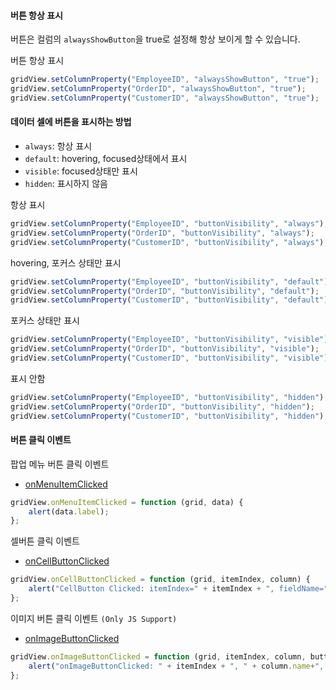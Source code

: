 #### 버튼 항상 표시

버튼은 컬럼의 `alwaysShowButton`을 true로 설정해 항상 보이게 할 수 있습니다. 

<a class="btn primary small round lowercase" id="btnButtonAlwaysShowButton">버튼 항상 표시</a>

```js
gridView.setColumnProperty("EmployeeID", "alwaysShowButton", "true");
gridView.setColumnProperty("OrderID", "alwaysShowButton", "true");
gridView.setColumnProperty("CustomerID", "alwaysShowButton", "true");
```
<p></p>

#### 데이터 셀에 버튼을 표시하는 방법

- `always`: 항상 표시 
- `default`: hovering, focused상태에서 표시 
- `visible`: focused상태만 표시
- `hidden`: 표시하지 않음

<a class="btn primary small round lowercase" id="btnButtonAlways">항상 표시</a>

```js
gridView.setColumnProperty("EmployeeID", "buttonVisibility", "always");
gridView.setColumnProperty("OrderID", "buttonVisibility", "always");
gridView.setColumnProperty("CustomerID", "buttonVisibility", "always");
```

<a class="btn primary small round lowercase" id="btnButtonDefault">hovering, 포커스 상태만 표시</a>

```js
gridView.setColumnProperty("EmployeeID", "buttonVisibility", "default");
gridView.setColumnProperty("OrderID", "buttonVisibility", "default");
gridView.setColumnProperty("CustomerID", "buttonVisibility", "default");
```

<a class="btn primary small round lowercase" id="btnButtonVisible">포커스 상태만 표시</a>

```js
gridView.setColumnProperty("EmployeeID", "buttonVisibility", "visible");
gridView.setColumnProperty("OrderID", "buttonVisibility", "visible");
gridView.setColumnProperty("CustomerID", "buttonVisibility", "visible");
```

<a class="btn primary small round lowercase" id="btnButtonHidden">표시 안함</a>

```js
gridView.setColumnProperty("EmployeeID", "buttonVisibility", "hidden");
gridView.setColumnProperty("OrderID", "buttonVisibility", "hidden");
gridView.setColumnProperty("CustomerID", "buttonVisibility", "hidden");
```

#### 버튼 클릭 이벤트

팝업 메뉴 버튼 클릭 이벤트

- [onMenuItemClicked](http://help.realgrid.com/api/GridBase/onMenuItemClicked/)

```js
gridView.onMenuItemClicked = function (grid, data) {
    alert(data.label);
};
```
셀버튼 클릭 이벤트

- [onCellButtonClicked](http://help.realgrid.com/api/GridBase/onCellButtonClicked/)

```js
gridView.onCellButtonClicked = function (grid, itemIndex, column) {
    alert("CellButton Clicked: itemIndex=" + itemIndex + ", fieldName=" + column.fieldName);
};
```

이미지 버튼 클릭 이벤트 `(Only JS Support)`

- [onImageButtonClicked](http://help.realgrid.com/api/GridBase/onImageButtonClicked/)

```js
gridView.onImageButtonClicked = function (grid, itemIndex, column, buttonIndex, name) {
    alert("onImageButtonClicked: " + itemIndex + ", " + column.name+", " + buttonIndex + ", " + name);
};
```

<script>
  $('#btnButtonAlwaysShowButton').click(function() {
    gridView.setColumnProperty("EmployeeID", "alwaysShowButton", "true");
    gridView.setColumnProperty("OrderID", "alwaysShowButton", "true");
    gridView.setColumnProperty("CustomerID", "alwaysShowButton", "true");
  });

  $('#btnButtonAlways').click(function() {
    gridView.setColumnProperty("EmployeeID", "buttonVisibility", "always");
    gridView.setColumnProperty("OrderID", "buttonVisibility", "always");
    gridView.setColumnProperty("CustomerID", "buttonVisibility", "always");
  });

  $('#btnButtonDefault').click(function() {
    gridView.setColumnProperty("EmployeeID", "buttonVisibility", "default");
    gridView.setColumnProperty("OrderID", "buttonVisibility", "default");
    gridView.setColumnProperty("CustomerID", "buttonVisibility", "default");
  });

  $('#btnButtonVisible').click(function() {
    gridView.setColumnProperty("EmployeeID", "buttonVisibility", "visible");
    gridView.setColumnProperty("OrderID", "buttonVisibility", "visible");
    gridView.setColumnProperty("CustomerID", "buttonVisibility", "visible");
  });

  $('#btnButtonHidden').click(function() {
    gridView.setColumnProperty("EmployeeID", "buttonVisibility", "hidden");
    gridView.setColumnProperty("OrderID", "buttonVisibility", "hidden");
    gridView.setColumnProperty("CustomerID", "buttonVisibility", "hidden");
  });

</script>